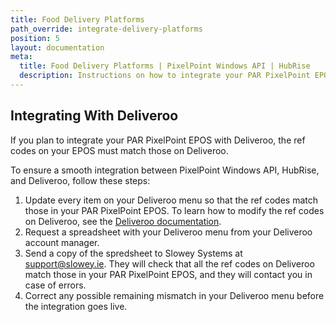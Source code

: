 ```yaml
---
title: Food Delivery Platforms
path_override: integrate-delivery-platforms
position: 5
layout: documentation
meta:
  title: Food Delivery Platforms | PixelPoint Windows API | HubRise
  description: Instructions on how to integrate your PAR PixelPoint EPOS with the main food delivery platforms. Synchronise data between your EPOS and your apps.
---
```


## Integrating With Deliveroo

If you plan to integrate your PAR PixelPoint EPOS with Deliveroo, the ref codes on your EPOS must match those on Deliveroo.

To ensure a smooth integration between PixelPoint Windows API, HubRise, and Deliveroo, follow these steps:

1. Update every item on your Deliveroo menu so that the ref codes match those in your PAR PixelPoint EPOS. To learn how to modify the ref codes on Deliveroo, see the [Deliveroo documentation](/apps/deliveroo/map-ref-codes).
1. Request a spreadsheet with your Deliveroo menu from your Deliveroo account manager.
1. Send a copy of the spredsheet to Slowey Systems at support@slowey.ie. They will check that all the ref codes on Deliveroo match those in your PAR PixelPoint EPOS, and they will contact you in case of errors.
1. Correct any possible remaining mismatch in your Deliveroo menu before the integration goes live.
